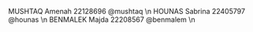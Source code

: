MUSHTAQ Amenah 22128696 @mushtaq \n
HOUNAS Sabrina 22405797 @hounas \n
BENMALEK Majda 22208567 @benmalem \n